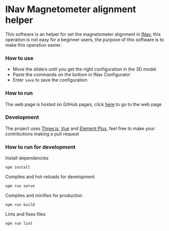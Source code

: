 # INav Magnetometer alignment helper

This software is an helper for set the magnetometer alignment in [INav](https://github.com/iNavFlight/inav),
this operation is not easy for a beginner users, the purpose of this software is to make this operation easier.

### How to use

- Move the sliders until you get the right configuration in the 3D model
- Paste the commands on the bottom in INav Configurator
- Enter `save` to save the configuration

### How to run

The web page is hosted on GitHub pages, click [here](https://kernel-machine.github.io/INavMagAlignHelper/) to go to the web page

### Development

The project uses [Three.js](https://github.com/mrdoob/three.js/), [Vue](https://vuejs.org/) and
[Element Plus](https://element-plus.org/en-US/), feel free to make your contributions making a pull request

### How to run for development

Install dependencies

```
npm install
```

Compiles and hot-reloads for development

```
npm run serve
```

Compiles and minifies for production

```
npm run build
```

Lints and fixes files

```
npm run lint
```

